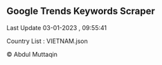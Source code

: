 

## Google Trends Keywords Scraper 
 
Last Update 03-01-2023 , 09:55:41

Country List :
VIETNAM.json



© Abdul Muttaqin 
